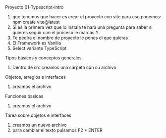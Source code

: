 Proyecto 01-Typescript-intro
1. que tenemos que hacer es crear el proyecto con vite para eso ponemos:
npm create vite@latest
2. Si es la primera vez que lo instala te hara una pregunta para saber si quieres seguir con el proceso le marcas Y.
3. Te pedira el nombre de proyecto le pones el que quieras
4. El Framework es Vanilla
5. Select variante TypeScript

Tipos básicos y conceptos generales
1. Dentro de src creamos una carpeta con su archivo


Objetos, arreglos e interfaces
1. creamos el archivo

Funciones basicas
1. creamos el archivo

Tarea sobre objetos e interfaces
1. creamos un nuevo archivo
2. para cambiar el texto pulsamos F2 + ENTER